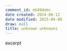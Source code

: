 ```yaml
---
comment_id: eb49debc
date created: 2024-06-12
date modified: 2025-04-08
draw: null
title: unknown unknowns
---
```

excerpt

<!-- more -->
